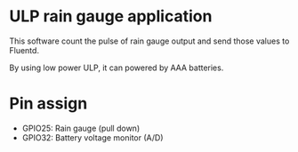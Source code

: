 # ULP rain gauge application

This software count the pulse of rain gauge output and send those values to
Fluentd.

By using low power ULP, it can powered by AAA batteries.

# Pin assign
* GPIO25: Rain gauge (pull down)
* GPIO32: Battery voltage monitor (A/D)
